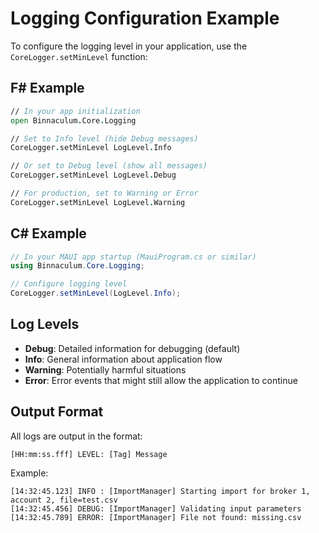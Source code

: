 # Logging Configuration Example

To configure the logging level in your application, use the `CoreLogger.setMinLevel` function:

## F# Example
```fsharp
// In your app initialization
open Binnaculum.Core.Logging

// Set to Info level (hide Debug messages)
CoreLogger.setMinLevel LogLevel.Info

// Or set to Debug level (show all messages)
CoreLogger.setMinLevel LogLevel.Debug

// For production, set to Warning or Error
CoreLogger.setMinLevel LogLevel.Warning
```

## C# Example
```csharp
// In your MAUI app startup (MauiProgram.cs or similar)
using Binnaculum.Core.Logging;

// Configure logging level
CoreLogger.setMinLevel(LogLevel.Info);
```

## Log Levels
- **Debug**: Detailed information for debugging (default)
- **Info**: General information about application flow
- **Warning**: Potentially harmful situations
- **Error**: Error events that might still allow the application to continue

## Output Format
All logs are output in the format:
```
[HH:mm:ss.fff] LEVEL: [Tag] Message
```

Example:
```
[14:32:45.123] INFO : [ImportManager] Starting import for broker 1, account 2, file=test.csv
[14:32:45.456] DEBUG: [ImportManager] Validating input parameters
[14:32:45.789] ERROR: [ImportManager] File not found: missing.csv
```